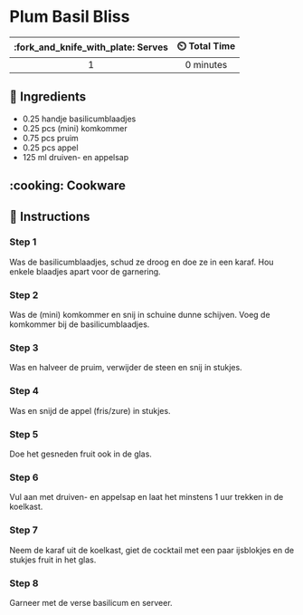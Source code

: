 # Plum Basil Bliss

| :fork_and_knife_with_plate: Serves | :timer_clock: Total Time |
|:----------------------------------:|:-----------------------: |
| 1 | 0 minutes |

## :salt: Ingredients

- 0.25 handje basilicumblaadjes
- 0.25 pcs (mini) komkommer
- 0.75 pcs pruim
- 0.25 pcs appel
- 125 ml druiven- en appelsap

## :cooking: Cookware

## :pencil: Instructions

### Step 1

Was de basilicumblaadjes, schud ze droog en doe ze in een karaf. Hou enkele blaadjes apart voor de garnering.

### Step 2

Was de (mini) komkommer en snij in schuine dunne schijven. Voeg de komkommer bij de basilicumblaadjes.

### Step 3

Was en halveer de pruim, verwijder de steen en snij in stukjes.

### Step 4

Was en snijd de appel (fris/zure) in stukjes.

### Step 5

Doe het gesneden fruit ook in de glas.

### Step 6

Vul aan met druiven- en appelsap en laat het minstens 1 uur trekken in de koelkast.

### Step 7

Neem de karaf uit de koelkast, giet de cocktail met een paar ijsblokjes en de stukjes fruit in het glas.

### Step 8

Garneer met de verse basilicum en serveer.
